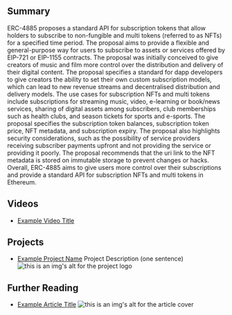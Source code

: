 ## Summary

ERC-4885 proposes a standard API for subscription tokens that allow holders to subscribe to non-fungible and multi tokens (referred to as NFTs) for a specified time period. The proposal aims to provide a flexible and general-purpose way for users to subscribe to assets or services offered by EIP-721 or EIP-1155 contracts. The proposal was initially conceived to give creators of music and film more control over the distribution and delivery of their digital content. The proposal specifies a standard for dapp developers to give creators the ability to set their own custom subscription models, which can lead to new revenue streams and decentralised distribution and delivery models. The use cases for subscription NFTs and multi tokens include subscriptions for streaming music, video, e-learning or book/news services, sharing of digital assets among subscribers, club memberships such as health clubs, and season tickets for sports and e-sports. The proposal specifies the subscription token balances, subscription token price, NFT metadata, and subscription expiry. The proposal also highlights security considerations, such as the possibility of service providers receiving subscriber payments upfront and not providing the service or providing it poorly. The proposal recommends that the uri link to the NFT metadata is stored on immutable storage to prevent changes or hacks. Overall, ERC-4885 aims to give users more control over their subscriptions and provide a standard API for subscription NFTs and multi tokens in Ethereum.

## Videos

- [Example Video Title](https://www.youtube.com/watch?v=TDGq4aeevgY)

## Projects

- [Example Project Name](https://xxxx.xxx/xxxxx) Project Description (one sentence) ![this is an img's alt for the project logo](https://xxxx.xxx/project-logo.xxx)

## Further Reading

- [Example Article Title](https://xxxx.xxx/xxxxx) ![this is an img's alt for the article cover](https://xxxx.xxx/article-cover.xxx)
